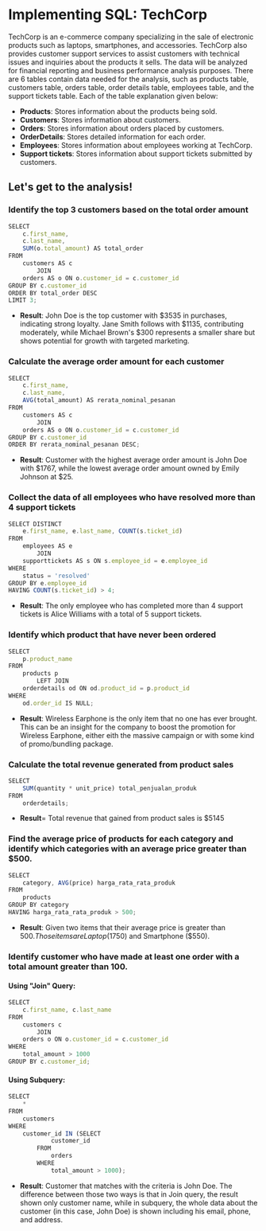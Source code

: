# Implementing SQL: TechCorp
TechCorp is an e-commerce company specializing in the sale of electronic products such as laptops, smartphones, and accessories. TechCorp also provides customer support services to assist customers with technical issues and inquiries about the products it sells. The data will be analyzed for financial reporting and business performance analysis purposes.
There are 6 tables contain data needed for the analysis, such as products table, customers table, orders table, order details table, employees table, and the support tickets table. Each of the table explanation given below:
+ **Products**: Stores information about the products being sold.
+ **Customers**: Stores information about customers.
+ **Orders**: Stores information about orders placed by customers.
+ **OrderDetails**: Stores detailed information for each order.
+ **Employees**: Stores information about employees working at TechCorp.
+ **Support tickets**: Stores information about support tickets submitted by customers.

## Let's get to the analysis!
### Identify the top 3 customers based on the total order amount
```js
SELECT 
    c.first_name,
    c.last_name,
    SUM(o.total_amount) AS total_order
FROM
    customers AS c
        JOIN
    orders AS o ON o.customer_id = c.customer_id
GROUP BY c.customer_id
ORDER BY total_order DESC
LIMIT 3;
```
+ **Result**: John Doe is the top customer with $3535 in purchases, indicating strong loyalty. Jane Smith follows with $1135, contributing moderately, while Michael Brown's $300 represents a smaller share but shows potential for growth with targeted marketing. 

### Calculate the average order amount for each customer
```js
SELECT 
    c.first_name,
    c.last_name,
    AVG(total_amount) AS rerata_nominal_pesanan
FROM
    customers AS c
        JOIN
    orders AS o ON o.customer_id = c.customer_id
GROUP BY c.customer_id
ORDER BY rerata_nominal_pesanan DESC;
```
+ **Result**: Customer with the highest average order amount is John Doe with $1767, while the lowest average order amount owned by Emily Johnson at $25.
 
### Collect the data of all employees who have resolved more than 4 support tickets
``` js
SELECT DISTINCT
    e.first_name, e.last_name, COUNT(s.ticket_id)
FROM
    employees AS e
        JOIN
    supporttickets AS s ON s.employee_id = e.employee_id
WHERE
    status = 'resolved'
GROUP BY e.employee_id
HAVING COUNT(s.ticket_id) > 4;
```
+ **Result**: The only employee who has completed more than 4 support tickets is Alice Williams with a total of 5 support tickets.

### Identify which product that have never been ordered
```js
SELECT 
    p.product_name
FROM
    products p
        LEFT JOIN
    orderdetails od ON od.product_id = p.product_id
WHERE
    od.order_id IS NULL;
```
+ **Result**: Wireless Earphone is the only item that no one has ever brought. This can be an insight for the company to boost the promotion for Wireless Earphone, either eith the massive campaign or with some kind of promo/bundling package.

### Calculate the total revenue generated from product sales
```js
SELECT 
    SUM(quantity * unit_price) total_penjualan_produk
FROM
    orderdetails;
```
+ **Result**= Total revenue that gained from product sales is $5145

### Find the average price of products for each category and identify which categories with an average price greater than $500.
``` js
SELECT 
    category, AVG(price) harga_rata_rata_produk
FROM
    products
GROUP BY category
HAVING harga_rata_rata_produk > 500;
```
+ **Result**: Given two items that their average price is greater than $500. Those items are Laptop ($1750) and Smartphone ($550).


### Identify customer who have made at least one order with a total amount greater than 100.
#### Using "Join" Query:
```js
SELECT 
    c.first_name, c.last_name
FROM
    customers c
        JOIN
    orders o ON o.customer_id = c.customer_id
WHERE
    total_amount > 1000
GROUP BY c.customer_id;
```

#### Using Subquery:
```js
SELECT 
    *
FROM
    customers
WHERE
    customer_id IN (SELECT 
            customer_id
        FROM
            orders
        WHERE
            total_amount > 1000);
```
+ **Result**: Customer that matches with the criteria is John Doe. The difference between those two ways is that in Join query, the result shown only customer name, while in subquery, the whole data about the customer (in this case, John Doe) is shown including his email, phone, and address.
